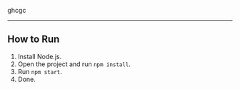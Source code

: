 ghcgc
<hr />

## How to Run
1. Install Node.js.
2. Open the project and run `npm install`.
3. Run `npm start`.
4. Done.
